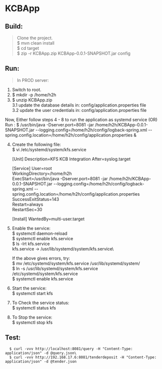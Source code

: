 # KCBApp

## Build: ##
      
>Clone the project.\
$ mvn clean install\
$ cd target\
$ zip -r KCBApp.zip KCBApp-0.0.1-SNAPSHOT.jar config


## Run: ##

>In PROD server:
1. Switch to root.
2. $ mkdir -p /home/h2h
3. $ unzip KCBApp.zip\
    3.1 update the database details in: config/application.properties file\
    3.2 update the user credentials in: config/application.properties file

Now, Either follow steps 4 - 8 to run the application as systemd service (OR) Run : $ /usr/bin/java -Dserver.port=8081 -jar /home/h2h/KCBApp-0.0.1-SNAPSHOT.jar --logging.config=/home/h2h/config/logback-spring.xml --spring.config.location=/home/h2h/config/application.properties &

4. Create the following file:\
      $ vi /etc/systemd/system/kfs.service

      [Unit]
      Description=KFS KCB Integration
      After=syslog.target

      [Service]
      User=root\
      WorkingDirectory=/home/h2h\
      ExecStart=/usr/bin/java -Dserver.port=8081 -jar /home/h2h/KCBApp-0.0.1-SNAPSHOT.jar --logging.config=/home/h2h/config/logback-spring.xml --spring.config.location=/home/h2h/config/application.properties \
      SuccessExitStatus=143\
      Restart=always\
      RestartSec=30

      [Install]
      WantedBy=multi-user.target


5. Enable the service:\
      $ systemctl daemon-reload\
      $ systemctl enable kfs.service\
      $ ls -lrt kfs.service\
      kfs.service -> /usr/lib/systemd/system/kfs.service\
      
      If the above gives errors, try:\
      $ mv /etc/systemd/system/kfs.service /usr/lib/systemd/system/\
      $ ln -s /usr/lib/systemd/system/kfs.service /etc/systemd/system/kfs.service\
      $ systemctl enable kfs.service

6. Start the service:\
      $ systemctl start kfs

7. To Check the service status:\
      $ systemctl status kfs

8. To Stop the service:\
      $ systemctl stop kfs

## Test: ##

      $ curl -vvv http://localhost:8081/query -H "Content-Type: application/json" -d @query.json\
      $ curl -vvv http://192.168.17.6:8081/tenderdeposit -H "Content-Type: application/json" -d @tender.json
